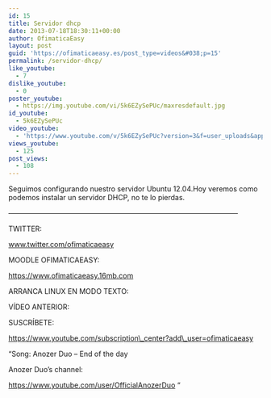 ```yaml
---
id: 15
title: Servidor dhcp
date: 2013-07-18T18:30:11+00:00
author: OfimaticaEasy
layout: post
guid: 'https://ofimaticaeasy.es/post_type=videos&#038;p=15'
permalink: /servidor-dhcp/
like_youtube:
  - 7
dislike_youtube:
  - 0
poster_youtube:
  - https://img.youtube.com/vi/5k6EZySePUc/maxresdefault.jpg
id_youtube:
  - 5k6EZySePUc
video_youtube:
  - 'https://www.youtube.com/v/5k6EZySePUc?version=3&f=user_uploads&app=youtube_gdata'
views_youtube:
  - 125
post_views:
  - 108
---
```

Seguimos configurando nuestro servidor Ubuntu 12.04.Hoy veremos como podemos instalar un servidor DHCP, no te lo pierdas.

&#8212;&#8212;&#8212;&#8212;&#8212;&#8212;&#8212;&#8212;&#8212;&#8212;&#8212;&#8212;&#8212;&#8212;&#8212;&#8212;&#8212;&#8212;&#8212;&#8212;&#8212;&#8212;&#8212;&#8212;&#8212;&#8212;&#8212;&#8212;&#8212;&#8212;&#8212;&#8212;&#8211;

TWITTER:
  
www.twitter.com/ofimaticaeasy

MOODLE OFIMATICAEASY:

https://www.ofimaticaeasy.16mb.com

ARRANCA LINUX EN MODO TEXTO:



VÍDEO ANTERIOR:



SUSCRÍBETE:

https://www.youtube.com/subscription\_center?add\_user=ofimaticaeasy

&#8220;Song: Anozer Duo &#8211; End of the day
  
Anozer Duo&#8217;s channel:
  
https://www.youtube.com/user/OfficialAnozerDuo &#8220;